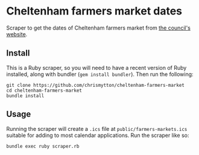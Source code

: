 # Cheltenham farmers market dates

Scraper to get the dates of Cheltenham farmers market from [the council's website](https://www.cheltenham.gov.uk/info/24/markets/491/cheltenham_farmers_market).

## Install

This is a Ruby scraper, so you will need to have a recent version of Ruby installed, along with bundler (`gem install bundler`). Then run the following:

    git clone https://github.com/chrismytton/cheltenham-farmers-market
    cd cheltenham-farmers-market
    bundle install

## Usage

Running the scraper will create a `.ics` file at `public/farmers-markets.ics` suitable for adding to most calendar applications. Run the scraper like so:

    bundle exec ruby scraper.rb
